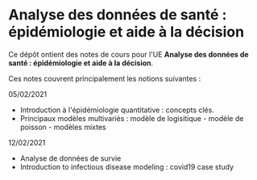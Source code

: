 # Analyse des données de santé : épidémiologie et aide à la décision
Ce dépôt ontient des notes de cours pour l'UE **Analyse des données de santé : épidémiologie et aide à la décision**.

Ces notes couvrent principalement les notions suivantes : 

05/02/2021
- Introduction à l'épidémiologie quantitative : concepts clés.
- Principaux modèles multivariés : modèle de logisitique - modèle de poisson - modèles mixtes

12/02/2021
- Analyse de données de survie
- Introduction to infectious disease modeling : covid19 case study


